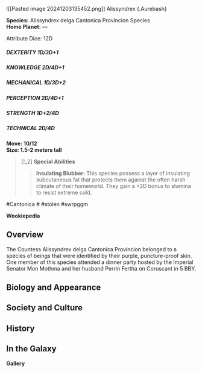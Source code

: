 
![[Pasted image 20241203135452.png]]
 Alissyndrex {.Aurebash}

**Species:** Alissyndrex delga Cantonica Provincion Species  
**Home Planet:** —

Attribute Dice: 12D  
##### DEXTERITY 1D/3D+1  
##### KNOWLEDGE 2D/4D+1  
##### MECHANICAL 1D/3D+2  
##### PERCEPTION 2D/4D+1  
##### STRENGTH 1D+2/4D  
##### TECHNICAL 2D/4D
**Move: 10/12**  
**Size: 1.5-2 meters tall**

> [!_2] 
> **Special Abilities**  
> > **Insulating Blubber:** This species possess a layer of insulating subcutaneous fat that protects them against the often harsh climate of their homeworld. They gain a +2D bonus to stamina to resist extreme cold.




 #Cantonica # 
#stolen #swrpggm 

**Wookiepedia**

## Overview

The Countess Alissyndrex delga Cantonica Provincion belonged to a species of beings that were identified by their purple, puncture-proof skin. One member of this species attended a dinner party hosted by the Imperial Senator Mon Mothma and her husband Perrin Fertha on Coruscant in 5 BBY.

## Biology and Appearance



## Society and Culture



## History



## In the Galaxy




**Gallery**